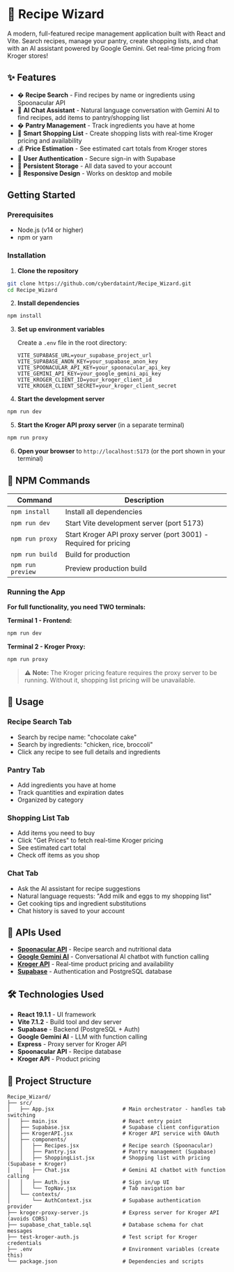 # 🍳 Recipe Wizard

A modern, full-featured recipe management application built with React and Vite. Search recipes, manage your pantry, create shopping lists, and chat with an AI assistant powered by Google Gemini. Get real-time pricing from Kroger stores!

## ✨ Features

- � **Recipe Search** - Find recipes by name or ingredients using Spoonacular API
- 🤖 **AI Chat Assistant** - Natural language conversation with Gemini AI to find recipes, add items to pantry/shopping list
- � **Pantry Management** - Track ingredients you have at home
- 🛒 **Smart Shopping List** - Create shopping lists with real-time Kroger pricing and availability
- 💰 **Price Estimation** - See estimated cart totals from Kroger stores
- 🔐 **User Authentication** - Secure sign-in with Supabase
- 💾 **Persistent Storage** - All data saved to your account
- 📱 **Responsive Design** - Works on desktop and mobile

## Getting Started

### Prerequisites

- Node.js (v14 or higher)
- npm or yarn

### Installation

1. **Clone the repository**
```bash
git clone https://github.com/cyberdataint/Recipe_Wizard.git
cd Recipe_Wizard
```

2. **Install dependencies**
```bash
npm install
```

3. **Set up environment variables**
   
   Create a `.env` file in the root directory:
   ```env
   VITE_SUPABASE_URL=your_supabase_project_url
   VITE_SUPABASE_ANON_KEY=your_supabase_anon_key
   VITE_SPOONACULAR_API_KEY=your_spoonacular_api_key
   VITE_GEMINI_API_KEY=your_google_gemini_api_key
   VITE_KROGER_CLIENT_ID=your_kroger_client_id
   VITE_KROGER_CLIENT_SECRET=your_kroger_client_secret
   ```


4. **Start the development server**
```bash
npm run dev
```

5. **Start the Kroger API proxy server** (in a separate terminal)
```bash
npm run proxy
```

6. **Open your browser** to `http://localhost:5173` (or the port shown in your terminal)

## 🚀 NPM Commands

| Command | Description |
|---------|-------------|
| `npm install` | Install all dependencies |
| `npm run dev` | Start Vite development server (port 5173) |
| `npm run proxy` | Start Kroger API proxy server (port 3001) - Required for pricing |
| `npm run build` | Build for production |
| `npm run preview` | Preview production build |


### Running the App

**For full functionality, you need TWO terminals:**

**Terminal 1 - Frontend:**
```bash
npm run dev
```

**Terminal 2 - Kroger Proxy:**
```bash
npm run proxy
```

> ⚠️ **Note:** The Kroger pricing feature requires the proxy server to be running. Without it, shopping list pricing will be unavailable.

## 📖 Usage

### Recipe Search Tab
- Search by recipe name: "chocolate cake"
- Search by ingredients: "chicken, rice, broccoli"
- Click any recipe to see full details and ingredients

### Pantry Tab
- Add ingredients you have at home
- Track quantities and expiration dates
- Organized by category

### Shopping List Tab
- Add items you need to buy
- Click "Get Prices" to fetch real-time Kroger pricing
- See estimated cart total
- Check off items as you shop

### Chat Tab
- Ask the AI assistant for recipe suggestions
- Natural language requests: "Add milk and eggs to my shopping list"
- Get cooking tips and ingredient substitutions
- Chat history is saved to your account

## 🔌 APIs Used

- **[Spoonacular API](https://spoonacular.com/food-api)** - Recipe search and nutritional data
- **[Google Gemini AI](https://ai.google.dev/)** - Conversational AI chatbot with function calling
- **[Kroger API](https://developer.kroger.com/)** - Real-time product pricing and availability
- **[Supabase](https://supabase.com/)** - Authentication and PostgreSQL database

## 🛠️ Technologies Used

- **React 19.1.1** - UI framework
- **Vite 7.1.2** - Build tool and dev server
- **Supabase** - Backend (PostgreSQL + Auth)
- **Google Gemini AI** - LLM with function calling
- **Express** - Proxy server for Kroger API
- **Spoonacular API** - Recipe database
- **Kroger API** - Product pricing

## 📁 Project Structure 

```
Recipe_Wizard/
├── src/
│   ├── App.jsx                      # Main orchestrator - handles tab switching
│   ├── main.jsx                     # React entry point
│   ├── Supabase.jsx                 # Supabase client configuration
│   ├── KrogerAPI.jsx                # Kroger API service with OAuth
│   ├── components/
│   │   ├── Recipes.jsx              # Recipe search (Spoonacular)
│   │   ├── Pantry.jsx               # Pantry management (Supabase)
│   │   ├── ShoppingList.jsx         # Shopping list with pricing (Supabase + Kroger)
│   │   ├── Chat.jsx                 # Gemini AI chatbot with function calling
│   │   ├── Auth.jsx                 # Sign in/up UI
│   │   └── TopNav.jsx               # Tab navigation bar
│   └── contexts/
│       └── AuthContext.jsx          # Supabase authentication provider
├── kroger-proxy-server.js           # Express server for Kroger API (avoids CORS)
├── supabase_chat_table.sql          # Database schema for chat messages
├── test-kroger-auth.js              # Test script for Kroger credentials
├── .env                             # Environment variables (create this)
└── package.json                     # Dependencies and scripts
```
